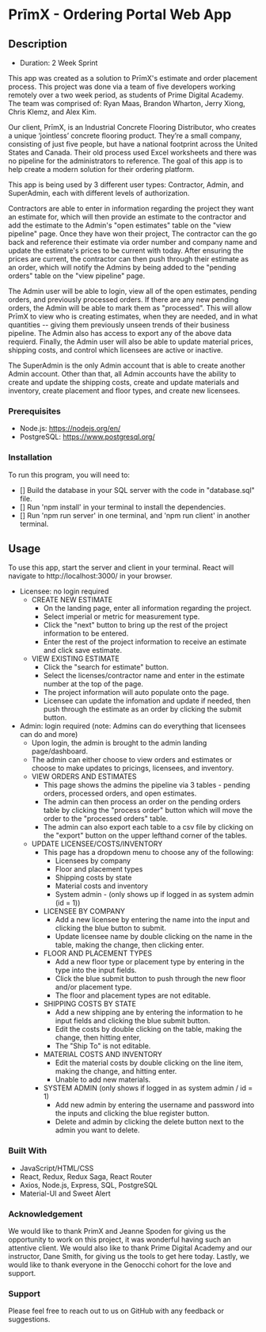 # PrīmX - Ordering Portal Web App



## Description

- Duration: 2 Week Sprint

This app was created as a solution to PrīmX's estimate and order placement process. This project was done via a team of five developers working remotely over a two week period, as students of Prime Digital Academy.  The team was comprised of: Ryan Maas, Brandon Wharton, Jerry Xiong, Chris Klemz, and Alex Kim. 

Our client, PrīmX, is an Industrial Concrete Flooring Distributor, who creates a unique ‘jointless’ concrete flooring product. They’re a small company, consisting of just five people, but have a national footprint across the United States and Canada. Their old process used Excel worksheets and there was no pipeline for the administrators to reference. The goal of this app is to help create a modern solution for their ordering platform.

This app is being used by 3 different user types: Contractor, Admin, and SuperAdmin, each with different levels of authorization. 

Contractors are able to enter in information regarding the project they want an estimate for, which will then provide an estimate to the contractor and add the estimate to the Admin's "open estimates" table on the "view pipeline" page. Once they have won their project, The contractor can the go back and reference their estimate via order number and company name and update the estimate's prices to be current with today. After ensuring the prices are current, the contractor can then push through their estimate as an order, which will notify the Admins by being added to the "pending orders" table on the "view pipeline" page. 

The Admin user will be able to login, view all of the open estimates, pending orders, and previously processed orders.  If there are any new pending orders, the Admin will be able to mark them as "processed".  This will allow PrīmX to view who is creating estimates, when they are needed, and in what quantities -- giving them previously unseen trends of their business pipeline. The Admin also has access to export any of the above data requierd.  Finally, the Admin user will also be able to update material prices, shipping costs, and control which licensees are active or inactive. 

The SuperAdmin is the only Admin account that is able to create another Admin account. Other than that, all Admin accounts have the ability to create and update the shipping costs, create and update materials and inventory, create placement and floor types, and create new licensees. 



### Prerequisites

- Node.js: https://nodejs.org/en/
- PostgreSQL: https://www.postgresql.org/



### Installation

To run this program, you will need to:
- [] Build the database in your SQL server with the code in "database.sql" file. 
- [] Run 'npm install' in your terminal to install the dependencies.
- [] Run 'npm run server' in one terminal, and 'npm run client' in another terminal.



## Usage

To use this app, start the server and client in your terminal.  React will navigate to http://localhost:3000/ in your browser.
- Licensee: no login required
  - CREATE NEW ESTIMATE
    - On the landing page, enter all information regarding the project.
    - Select imperial or metric for measurement type.
    - Click the "next" button to bring up the rest of the project information to be entered.
    - Enter the rest of the project information to receive an estimate and click save estimate.
  - VIEW EXISTING ESTIMATE 
    - Click the "search for estimate" button.
    - Select the licenses/contractor name and enter in the estimate number at the top of the page.
    - The project information will auto populate onto the page.
    - Licensee can update the infomation and update if needed, then push through the estimate as an order by clicking the submit button.
- Admin: login required (note: Admins can do everything that licensees can do and more)
    - Upon login, the admin is brought to the admin landing page/dashboard.
    - The admin can either choose to view orders and estimates or choose to make updates to pricings, licensees, and inventory.
  - VIEW ORDERS AND ESTIMATES
    - This page shows the admins the pipeline via 3 tables - pending orders, processed orders, and open estimates.
    - The admin can then process an order on the pending orders table by clicking the "process order" button which will move the order to the "processed orders" table.
    - The admin can also export each table to a csv file by clicking on the "export" button on the upper lefthand corner of the tables.
  - UPDATE LICENSEE/COSTS/INVENTORY
    - This page has a dropdown menu to choose any of the following:
        - Licensees by company
        - Floor and placement types
        - Shipping costs by state
        - Material costs and inventory
        - System admin - (only shows up if logged in as system admin (id = 1))
    - LICENSEE  BY COMPANY
      - Add a new licensee by entering the name into the input and clicking the blue button to submit.
      - Update licensee name by double clicking on the name in the table, making the change, then clicking enter.
    - FLOOR AND PLACEMENT TYPES
      - Add a new floor type or placement type by entering in the type into the input fields.
      - Click the blue submit button to push through the new floor and/or placement type.
      - The floor and placement types are not editable.
    - SHIPPING COSTS BY STATE
      - Add a new shipping ane by entering the information to he input fields and clicking the blue submit button.
      - Edit the costs by double clicking on the table, making the change, then hitting enter,
      - The "Ship To" is not editable.
    - MATERIAL COSTS AND INVENTORY
      - Edit the material costs by double clicking on the line item, making the change, and hitting enter.
      - Unable to add new materials.
    - SYSTEM ADMIN (only shows if logged in as system admin / id = 1)
      - Add new admin by entering the username and password into the inputs and clicking the blue register button.
      - Delete and admin by clicking the delete button next to the admin you want to delete.



### Built With
 - JavaScript/HTML/CSS
 - React, Redux, Redux Saga, React Router
 - Axios, Node.js, Express, SQL, PostgreSQL
 - Material-UI and Sweet Alert



### Acknowledgement
We would like to thank PrimX and Jeanne Spoden for giving us the opportunity to work on this project, it was wonderful having such an attentive client.  We would also like to thank Prime Digital Academy and our instructor, Dane Smith, for giving us the tools to get here today.  Lastly, we would like to thank everyone in the Genocchi cohort for the love and support. 



### Support
Please feel free to reach out to us on GitHub with any feedback or suggestions. 